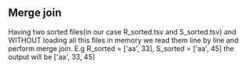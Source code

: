 ## Merge join 

Having two sorted files(in our case R_sorted.tsv and S_sorted.tsv) and WITHOUT loading all this files in memory we read them line by line and perform merge join.
E.g R_sorted = ['aa', 33], S_sorted = ['aa', 45] the output will be ['aa', 33, 45]
